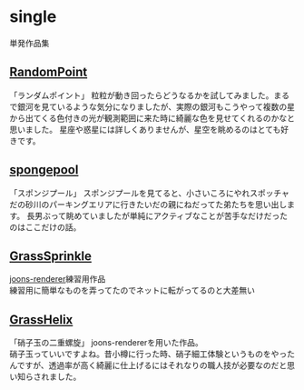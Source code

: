 # single
単発作品集

## [RandomPoint](./RandomPoint)
「ランダムポイント」
粒粒が動き回ったらどうなるかを試してみました。まるで銀河を見ているような気分になりましたが、実際の銀河もこうやって複数の星から出てくる色付きの光が観測範囲に来た時に綺麗な色を見せてくれるのかなと思いました。
星座や惑星には詳しくありませんが、星空を眺めるのはとても好きです。

## [spongepool](./spongepool/)
「スポンジプール」
スポンジプールを見てると、小さいころにやれスポッチャだの砂川のパーキングエリアに行きたいだの親にねだってた弟たちを思い出します。
長男ぶって眺めていましたが単純にアクティブなことが苦手なだけだったのはここだけの話。

## [GrassSprinkle](./GrassSprinkle/)
[joons-renderer](https://github.com/joonhyublee/joons-renderer)練習用作品  
練習用に簡単なものを弄ってたのでネットに転がってるのと大差無い

## [GrassHelix](./GrassHelix/)
「硝子玉の二重螺旋」
joons-rendererを用いた作品。  
硝子玉っていいですよね。昔小樽に行った時、硝子細工体験というものをやったんですが、透過率が高く綺麗に仕上げるにはそれなりの職人技が必要なのだと思い知らされました。